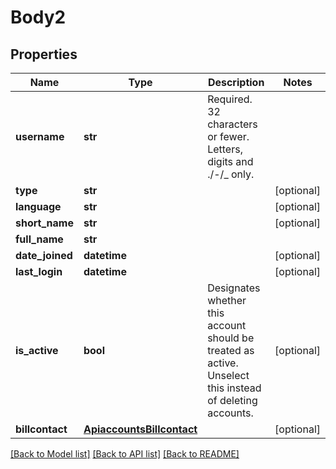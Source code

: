 # Body2

## Properties
Name | Type | Description | Notes
------------ | ------------- | ------------- | -------------
**username** | **str** | Required. 32 characters or fewer. Letters, digits and ./-/_ only. | 
**type** | **str** |  | [optional] 
**language** | **str** |  | [optional] 
**short_name** | **str** |  | [optional] 
**full_name** | **str** |  | 
**date_joined** | **datetime** |  | [optional] 
**last_login** | **datetime** |  | [optional] 
**is_active** | **bool** | Designates whether this account should be treated as active. Unselect this instead of deleting accounts. | [optional] 
**billcontact** | [**ApiaccountsBillcontact**](ApiaccountsBillcontact.md) |  | [optional] 

[[Back to Model list]](../README.md#documentation-for-models) [[Back to API list]](../README.md#documentation-for-api-endpoints) [[Back to README]](../README.md)

